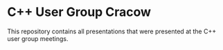 # C++ User Group Cracow

This repository contains all presentations that were presented at the C++ user group meetings.
